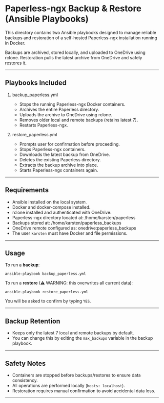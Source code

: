 Paperless-ngx Backup & Restore (Ansible Playbooks)
==================================================

This directory contains two Ansible playbooks designed to manage reliable
backups and restoration of a self-hosted Paperless-ngx installation running in
Docker.

Backups are archived, stored locally, and uploaded to OneDrive using rclone.
Restoration pulls the latest archive from OneDrive and safely restores it.

------------------------------------------------------------

Playbooks Included
------------------

1. backup_paperless.yml
   - Stops the running Paperless-ngx Docker containers.
   - Archives the entire Paperless directory.
   - Uploads the archive to OneDrive using rclone.
   - Removes older local and remote backups (retains latest 7).
   - Restarts Paperless-ngx.

2. restore_paperless.yml
   - Prompts user for confirmation before proceeding.
   - Stops Paperless-ngx containers.
   - Downloads the latest backup from OneDrive.
   - Deletes the existing Paperless directory.
   - Extracts the backup archive into place.
   - Starts Paperless-ngx containers again.

------------------------------------------------------------

Requirements
------------

- Ansible installed on the local system.
- Docker and docker-compose installed.
- rclone installed and authenticated with OneDrive.
- Paperless-ngx directory located at: /home/karsten/paperless
- Backups stored at: /home/karsten/paperless_backups
- OneDrive remote configured as: onedrive:paperless_backups
- The user `karsten` must have Docker and file permissions.

------------------------------------------------------------

Usage
-----

To run a **backup**:

    ansible-playbook backup_paperless.yml

To run a **restore** (⚠ WARNING: this overwrites all current data):

    ansible-playbook restore_paperless.yml

You will be asked to confirm by typing `YES`.

------------------------------------------------------------

Backup Retention
----------------

- Keeps only the latest 7 local and remote backups by default.
- You can change this by editing the `max_backups` variable in the backup playbook.

------------------------------------------------------------

Safety Notes
------------

- Containers are stopped before backups/restores to ensure data consistency.
- All operations are performed locally (`hosts: localhost`).
- Restoration requires manual confirmation to avoid accidental data loss.

------------------------------------------------------------
